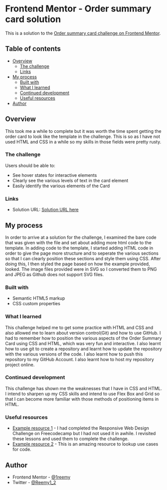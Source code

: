 # Frontend Mentor - Order summary card solution

This is a solution to the [Order summary card challenge on Frontend Mentor](https://www.frontendmentor.io/challenges/order-summary-component-QlPmajDUj).
 

## Table of contents

- [Overview](#overview)
  - [The challenge](#the-challenge)
  - [Links](#links)
- [My process](#my-process)
  - [Built with](#built-with)
  - [What I learned](#what-i-learned)
  - [Continued development](#continued-development)
  - [Useful resources](#useful-resources)
- [Author](#author)

## Overview

This took me a while to complete but it was worth the time spent getting the order card to look like the template in the challenge. This is so as I have not used 
HTML and CSS in a while so my skills in those fields were pretty rusty. 

### The challenge

Users should be able to:
- See hover states for interactive elements
- Clearly see the various levels of text in the card element
- Easily identify the various elements of the Card

### Links

- Solution URL: [Solution URL here](https://1reemy.github.io/Order-Summary/)

## My process

In order to arrive at a solution for the challenge, I examined the bare code that was given with the file and set about adding more html code to the template. In adding
code to the template, I started adding HTML code in order to give the page more structure and to seperate the various sections so that I can clearly position these sections
and style them using CSS. After doing this, I then styled the page based on how the example provided, looked. The image files provided were in SVG so I converted them to PNG 
and JPEG as Github does not support SVG files.

### Built with

- Semantic HTML5 markup
- CSS custom properties

### What I learned

This challenge helped me to get some practice with HTML and CSS and also allowed me to learn about version control(Git) and how to use GitHub. I had to remember how to
position the various aspects of the Order Summary Card using CSS and HTML, which was very fun and interactive. I also learnt how to use git to create a repository and learnt
how to update the repository with the various versions of the code. I also learnt how to push this repository to my GitHub Account. I also learnt how to host my repository project
online.

### Continued development

This challenge has shown me the weaknesses that I have in CSS and HTML. I intend to sharpen up my CSS skills and intend to use Flex Box and Grid so that I can become more
familiar with those methods of positioning items in HTML.

### Useful resources

- [Example resource 1](https://www.freecodecamp.com) - I had completed the Responsive Web Design Challenge on Freecodecamp but I had not used it in awhile. I revisited these lessons and used them to complete the challenge.
- [Example resource 2](https://w3schools.com) - This is an amazing resource to lookup use cases for code.

## Author

- Frontend Mentor - [@1reemy](https://www.frontendmentor.io/profile/1reemy)
- Twitter - [@Reemy1_2](https://www.twitter.com/Reemy1_2)

